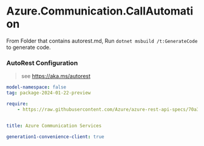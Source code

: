 # Azure.Communication.CallAutomation

From Folder that contains autorest.md, Run `dotnet msbuild /t:GenerateCode` to generate code.

### AutoRest Configuration
> see https://aka.ms/autorest

```yaml
model-namespace: false
tag: package-2024-01-22-preview

require:
    - https://raw.githubusercontent.com/Azure/azure-rest-api-specs/70a3f58ce0e121912117a1a6522051df10afee0b/specification/communication/data-plane/CallAutomation/readme.md


title: Azure Communication Services

generation1-convenience-client: true
```
